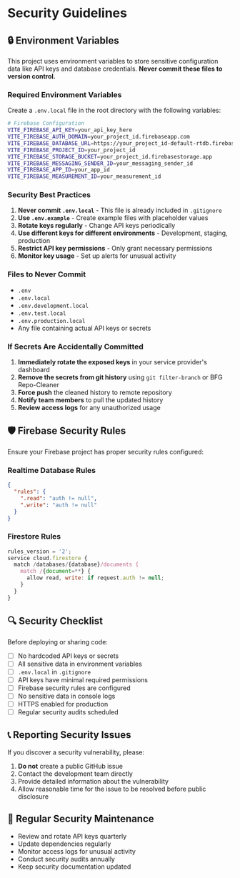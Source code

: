 # Security Guidelines

## 🔒 Environment Variables

This project uses environment variables to store sensitive configuration data like API keys and database credentials. **Never commit these files to version control.**

### Required Environment Variables

Create a `.env.local` file in the root directory with the following variables:

```bash
# Firebase Configuration
VITE_FIREBASE_API_KEY=your_api_key_here
VITE_FIREBASE_AUTH_DOMAIN=your_project_id.firebaseapp.com
VITE_FIREBASE_DATABASE_URL=https://your_project_id-default-rtdb.firebaseio.com
VITE_FIREBASE_PROJECT_ID=your_project_id
VITE_FIREBASE_STORAGE_BUCKET=your_project_id.firebasestorage.app
VITE_FIREBASE_MESSAGING_SENDER_ID=your_messaging_sender_id
VITE_FIREBASE_APP_ID=your_app_id
VITE_FIREBASE_MEASUREMENT_ID=your_measurement_id
```

### Security Best Practices

1. **Never commit `.env.local`** - This file is already included in `.gitignore`
2. **Use `.env.example`** - Create example files with placeholder values
3. **Rotate keys regularly** - Change API keys periodically
4. **Use different keys for different environments** - Development, staging, production
5. **Restrict API key permissions** - Only grant necessary permissions
6. **Monitor key usage** - Set up alerts for unusual activity

### Files to Never Commit

- `.env`
- `.env.local`
- `.env.development.local`
- `.env.test.local`
- `.env.production.local`
- Any file containing actual API keys or secrets

### If Secrets Are Accidentally Committed

1. **Immediately rotate the exposed keys** in your service provider's dashboard
2. **Remove the secrets from git history** using `git filter-branch` or BFG Repo-Cleaner
3. **Force push** the cleaned history to remote repository
4. **Notify team members** to pull the updated history
5. **Review access logs** for any unauthorized usage

## 🛡️ Firebase Security Rules

Ensure your Firebase project has proper security rules configured:

### Realtime Database Rules
```json
{
  "rules": {
    ".read": "auth != null",
    ".write": "auth != null"
  }
}
```

### Firestore Rules
```javascript
rules_version = '2';
service cloud.firestore {
  match /databases/{database}/documents {
    match /{document=**} {
      allow read, write: if request.auth != null;
    }
  }
}
```

## 🔍 Security Checklist

Before deploying or sharing code:

- [ ] No hardcoded API keys or secrets
- [ ] All sensitive data in environment variables
- [ ] `.env.local` in `.gitignore`
- [ ] API keys have minimal required permissions
- [ ] Firebase security rules are configured
- [ ] No sensitive data in console logs
- [ ] HTTPS enabled for production
- [ ] Regular security audits scheduled

## 📞 Reporting Security Issues

If you discover a security vulnerability, please:

1. **Do not** create a public GitHub issue
2. Contact the development team directly
3. Provide detailed information about the vulnerability
4. Allow reasonable time for the issue to be resolved before public disclosure

## 🔄 Regular Security Maintenance

- Review and rotate API keys quarterly
- Update dependencies regularly
- Monitor access logs for unusual activity
- Conduct security audits annually
- Keep security documentation updated
